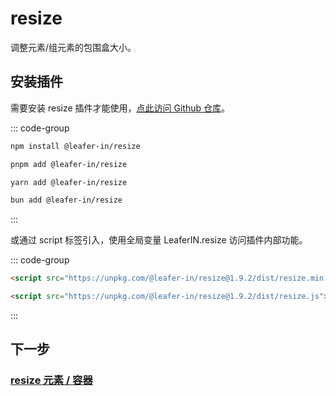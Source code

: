 # resize

调整元素/组元素的包围盒大小。

## 安装插件

需要安装 resize 插件才能使用，[点此访问 Github 仓库](https://github.com/leaferjs/leafer-in/tree/main/packages/resize)。

::: code-group

```sh [npm]
npm install @leafer-in/resize
```

```sh [pnpm]
pnpm add @leafer-in/resize
```

```sh [yarn]
yarn add @leafer-in/resize
```

```sh [bun]
bun add @leafer-in/resize
```

:::

或通过 script 标签引入，使用全局变量 LeaferIN.resize 访问插件内部功能。

::: code-group

```html [resize.min]
<script src="https://unpkg.com/@leafer-in/resize@1.9.2/dist/resize.min.js"></script>
```

```html [resize]
<script src="https://unpkg.com/@leafer-in/resize@1.9.2/dist/resize.js"></script>
```

<!-- https://unpkg.com 无法访问时，可替换为 https://cdn.jsdelivr.net/npm -->

:::

## 下一步

### [resize 元素 / 容器](/reference/UI/resize.md)
